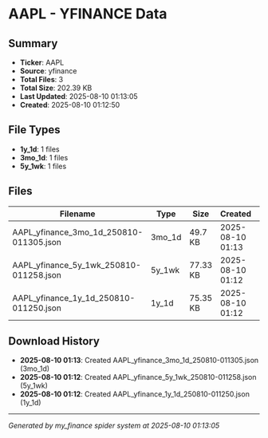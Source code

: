 # AAPL - YFINANCE Data

## Summary
- **Ticker**: AAPL
- **Source**: yfinance
- **Total Files**: 3
- **Total Size**: 202.39 KB
- **Last Updated**: 2025-08-10 01:13:05
- **Created**: 2025-08-10 01:12:50

## File Types
- **1y_1d**: 1 files
- **3mo_1d**: 1 files
- **5y_1wk**: 1 files

## Files

| Filename | Type | Size | Created | MD5 Hash |
|----------|------|------|---------|----------|
| AAPL_yfinance_3mo_1d_250810-011305.json | 3mo_1d | 49.7 KB | 2025-08-10 01:13 | `f145f96c...` |
| AAPL_yfinance_5y_1wk_250810-011258.json | 5y_1wk | 77.33 KB | 2025-08-10 01:12 | `de7e706b...` |
| AAPL_yfinance_1y_1d_250810-011250.json | 1y_1d | 75.35 KB | 2025-08-10 01:12 | `657d2c8e...` |

## Download History

- **2025-08-10 01:13**: Created AAPL_yfinance_3mo_1d_250810-011305.json (3mo_1d)
- **2025-08-10 01:12**: Created AAPL_yfinance_5y_1wk_250810-011258.json (5y_1wk)
- **2025-08-10 01:12**: Created AAPL_yfinance_1y_1d_250810-011250.json (1y_1d)

---
*Generated by my_finance spider system at 2025-08-10 01:13:05*
